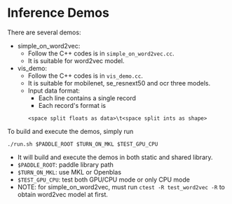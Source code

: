 # Inference Demos

There are several demos:

- simple_on_word2vec: 
  - Follow the C++ codes is in `simple_on_word2vec.cc`. 
  - It is suitable for word2vec model.
- vis_demo: 
  - Follow the C++ codes is in `vis_demo.cc`. 
  - It is suitable for mobilenet, se_resnext50 and ocr three models.
  - Input data format:
    - Each line contains a single record
    - Each record's format is
    ```
    <space split floats as data>\t<space split ints as shape>
    ```

To build and execute the demos, simply run 
```
./run.sh $PADDLE_ROOT $TURN_ON_MKL $TEST_GPU_CPU
```
- It will build and execute the demos in both static and shared library.
- `$PADDLE_ROOT`: paddle library path
- `$TURN_ON_MKL`: use MKL or Openblas
- `$TEST_GPU_CPU`: test both GPU/CPU mode or only CPU mode
- NOTE: for simple_on_word2vec, must run `ctest -R test_word2vec -R` to obtain word2vec model at first.
